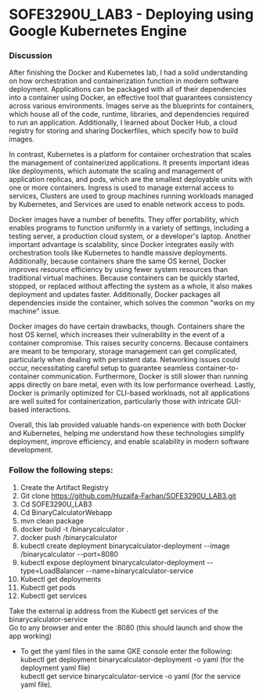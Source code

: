 # SOFE3290U_LAB3 - Deploying using Google Kubernetes Engine

### Discussion
After finishing the Docker and Kubernetes lab, I had a solid understanding on how orchestration and containerization function in modern software deployment. Applications can be packaged with all of their dependencies into a container using Docker, an effective tool that guarantees consistency across various environments. Images serve as the blueprints for containers, which house all of the code, runtime, libraries, and dependencies required to run an application. Additionally, I learned about Docker Hub, a cloud registry for storing and sharing Dockerfiles, which specify how to build images.  

In contrast, Kubernetes is a platform for container orchestration that scales the management of containerized applications.  It presents important ideas like deployments, which automate the scaling and management of application replicas, and pods, which are the smallest deployable units with one or more containers.  Ingress is used to manage external access to services, Clusters are used to group machines running workloads managed by Kubernetes, and Services are used to enable network access to pods.  

Docker images have a number of benefits.  They offer portability, which enables programs to function uniformly in a variety of settings, including a testing server, a production cloud system, or a developer's laptop.  Another important advantage is scalability, since Docker integrates easily with orchestration tools like Kubernetes to handle massive deployments.  Additionally, because containers share the same OS kernel, Docker improves resource efficiency by using fewer system resources than traditional virtual machines.  Because containers can be quickly started, stopped, or replaced without affecting the system as a whole, it also makes deployment and updates faster.  Additionally, Docker packages all dependencies inside the container, which solves the common "works on my machine" issue.  

Docker images do have certain drawbacks, though. Containers share the host OS kernel, which increases their vulnerability in the event of a container compromise. This raises security concerns. Because containers are meant to be temporary, storage management can get complicated, particularly when dealing with persistent data. Networking issues could occur, necessitating careful setup to guarantee seamless container-to-container communication. Furthermore, Docker is still slower than running apps directly on bare metal, even with its low performance overhead. Lastly, Docker is primarily optimized for CLI-based workloads, not all applications are well suited for containerization, particularly those with intricate GUI-based interactions.  

Overall, this lab provided valuable hands-on experience with both Docker and Kubernetes, helping me understand how these technologies simplify deployment, improve efficiency, and enable scalability in modern software development.  


### Follow the following steps:
1. Create the Artifact Registry
2. Git clone https://github.com/Huzaifa-Farhan/SOFE3290U_LAB3.git
3. Cd SOFE3290U_LAB3
4. Cd BinaryCalculatorWebapp
5. mvn clean package
6. docker build -t <repo-path>/binarycalculator .
7. docker push <repo-path>/binarycalculator
8. kubectl create deployment binarycalculator-deployment --image <repo-path>/binarycalculator --port=8080
9. kubectl expose deployment binarycalculator-deployment --type=LoadBalancer --name=binarycalculator-service
10. Kubectl get deployments
11. Kubectl get pods
12. Kubectl get services  

Take the external ip address from the Kubectl get services of the binarycalculator-service  
Go to any browser and enter the <External-ip>:8080 (this should launch and show the app working)  

* To get the yaml files in the same GKE console enter the following:  
kubectl get deployment binarycalculator-deployment -o yaml (for the deployment yaml file)  
kubectl get service binarycalculator-service -o yaml (for the service yaml file).

